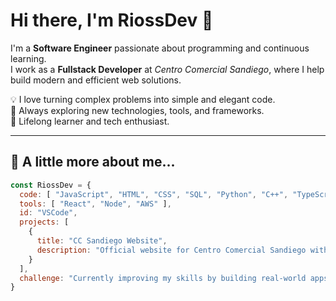 <!-- ## Hi there 👋

<!--
**riossdev/riossdev** is a ✨ _special_ ✨ repository because its `README.md` (this file) appears on your GitHub profile.

Here are some ideas to get you started:

- 🔭 I’m currently working on ...
- 🌱 I’m currently learning ...
- 👯 I’m looking to collaborate on ...
- 🤔 I’m looking for help with ...
- 💬 Ask me about ...
- 📫 How to reach me: ...
- 😄 Pronouns: ...
- ⚡ Fun fact: ...
--> 


# Hi there, I'm RiossDev 👋

I'm a **Software Engineer** passionate about programming and continuous learning.  
I work as a **Fullstack Developer** at *Centro Comercial Sandiego*, where I help build modern and efficient web solutions.

💡 I love turning complex problems into simple and elegant code.  
🚀 Always exploring new technologies, tools, and frameworks.  
🧠 Lifelong learner and tech enthusiast.

---

## 🔧 A little more about me...

```js
const RiossDev = {
  code: [ "JavaScript", "HTML", "CSS", "SQL", "Python", "C++", "TypeScript" ],
  tools: [ "React", "Node", "AWS" ],
  id: "VSCode",
  projects: [
    {
      title: "CC Sandiego Website",
      description: "Official website for Centro Comercial Sandiego with fullstack architecture",
    }
  ],
  challenge: "Currently improving my skills by building real-world apps and learning advanced backend concepts."
}
